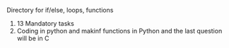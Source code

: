 Directory for if/else, loops, functions

1. 13 Mandatory tasks
2. Coding in python and makinf functions in Python and the last question will be in C
